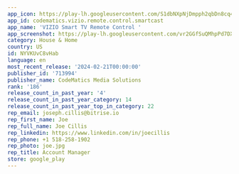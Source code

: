 ```yaml
---
app_icon: https://play-lh.googleusercontent.com/S1dbNXpNjDmpph2qbDn8cq4W4YMWnifb-rsykejAugUeerROA0tIbFKxaPzcq9UOAQ
app_id: codematics.vizio.remote.control.smartcast
app_name: 'VIZIO Smart TV Remote Control '
app_screenshot: https://play-lh.googleusercontent.com/vr2GGfSuQMhpPd7DXG_iHDn8jjFssZHhynLDgb-lQGlnaYPBXx41dU2lIvXNU84WsBI
category: House & Home
country: US
id: NYVKUvC8vHab
language: en
most_recent_release: '2024-02-21T00:00:00'
publisher_id: '713994'
publisher_name: CodeMatics Media Solutions
rank: '186'
release_count_in_past_year: '4'
release_count_in_past_year_category: 14
release_count_in_past_year_top_in_category: 22
rep_email: joseph.cillis@bitrise.io
rep_first_name: Joe
rep_full_name: Joe Cillis
rep_linkedin: https://www.linkedin.com/in/joecillis
rep_phone: +1 518-258-1902
rep_photo: joe.jpg
rep_title: Account Manager
store: google_play
---
```

